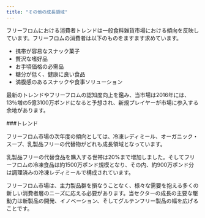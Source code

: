 ```yaml
---
title: "その他の成長領域"
---
```


フリーフロムにおける消費者トレンドは一般食料雑貨市場における傾向を反映しています。フリーフロムの消費者は以下のものをますます求めています。

- 携帯が容易なスナック菓子
- 贅沢な嗜好品
- お手頃価格の必需品
- 糖分が低く、健康に良い食品
- 満腹感のあるスナックや食事ソリューション

最新のトレンドやフリーフロムの認知度向上を鑑み、当市場は2016年には、13％増の5億3100万ポンドになると予想され、新規プレイヤーが市場に参入する余地があります。

###トレンド

フリーフロム市場の次年度の傾向としては、冷凍レディミール、オーガニック・スープ、乳製品フリーの代替物がどれも成長領域となっています。

乳製品フリーの代替食品を購入する世帯は20%まで増加しました。そしてフリーフロムの冷凍食品は約1500万ポンド規模となり、その内、約900万ポンド分は調理済みの冷凍レディミールで構成されています。

フリーフロム市場は、主力製品群を損なうことなく、様々な需要を抱える多くの新しい消費者層のニーズに応える必要があります。当セクターの成長の主要な駆動力は新製品の開発、イノベーション、そしてグルテンフリー製品の幅を広げることです。
